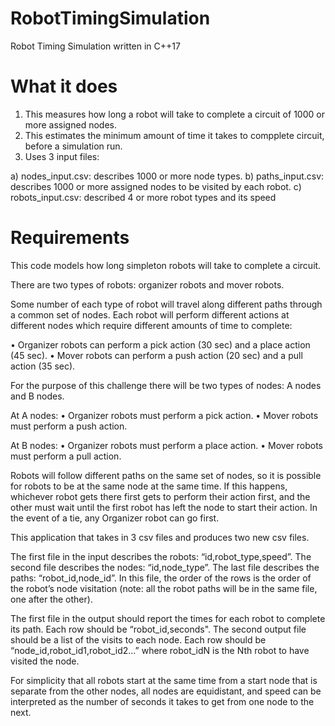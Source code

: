# RobotTimingSimulation
Robot Timing Simulation written in C++17

# What it does
1) This measures how long a robot will take to complete a circuit of 1000 or more assigned nodes.
2) This estimates the minimum amount of time it takes to compplete circuit, before a simulation run.
3) Uses 3 input files:

a) nodes_input.csv: describes 1000 or more node types.
b) paths_input.csv: describes 1000 or more assigned nodes to be visited by each robot.
c) robots_input.csv: described 4 or more robot types and its speed




# Requirements

This code models how long simpleton robots will take to complete a circuit. 

There are two types of robots: organizer robots and mover robots. 

Some number of each type of robot will travel along different paths through a common set of nodes. 
Each robot will perform different actions at different nodes which require different amounts of time to complete:

• Organizer robots can perform a pick action (30 sec) and a place action (45 sec).
• Mover robots can perform a push action (20 sec) and a pull action (35 sec).

For the purpose of this challenge there will be two types of nodes: A nodes and B nodes.

At A nodes:
• Organizer robots must perform a pick action.
• Mover robots must perform a push action.

At B nodes:
• Organizer robots must perform a place action.
• Mover robots must perform a pull action.

Robots will follow different paths on the same set of nodes, so it is possible for robots to be at the same node at
the same time. If this happens, whichever robot gets there first gets to perform their action first, and the other
must wait until the first robot has left the node to start their action. In the event of a tie, any Organizer robot can
go first.

This application that takes in 3 csv files and produces two new csv files.

The first file in the input describes the robots: “id,robot_type,speed”. 
The second file describes the nodes: “id,node_type”. 
The last file describes the paths: “robot_id,node_id”. In this file, the order of the rows is the order
of the robot’s node visitation (note: all the robot paths will be in the same file, one after the other).

The first file in the output should report the times for each robot to complete its path. 
Each row should be “robot_id,seconds". 
The second output file should be a list of the visits to each node. 
Each row should be “node_id,robot_id1,robot_id2...” where robot_idN is the Nth robot to have visited the node.

For simplicity that all robots start at the same time from a start node that is separate from the
other nodes, all nodes are equidistant, and speed can be interpreted as the number of seconds it takes to get from
one node to the next.

